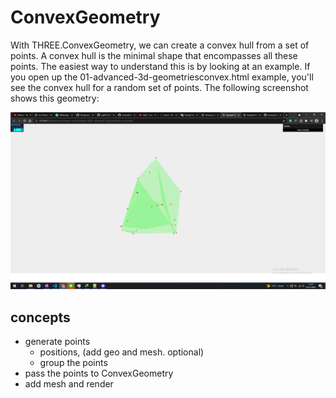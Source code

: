 # ConvexGeometry

With THREE.ConvexGeometry, we can create a convex hull from a set of points. A convex hull is the minimal shape that encompasses all these points. The easiest way to understand this is by looking at an example. If you open up the 01-advanced-3d-geometriesconvex.html example, you'll see the convex hull for a random set of points. The following screenshot shows this geometry:

<a href="../learning-threejs-master/chapter-06/01-advanced-3d-geometries-convex.html">
  <img src="../img/5.1.png">
</a>

## concepts

- generate points
  - positions, (add geo and mesh. optional)
  - group the points
- pass the points to ConvexGeometry
- add mesh and render
